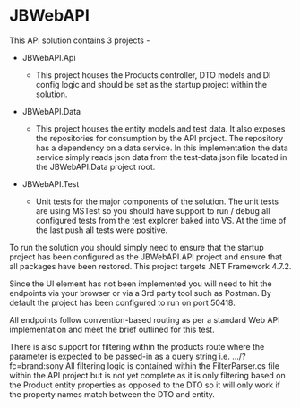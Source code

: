 # JBWebAPI

This API solution contains 3 projects -
  * JBWebAPI.Api
    * This project houses the Products controller, DTO models and DI config logic and should be set as the startup project within the solution.
  
  * JBWebAPI.Data
    * This project houses the entity models and test data. It also exposes the repositories for consumption by the API project. The repository has a dependency on a data service. In this implementation the data service simply reads json data from the test-data.json file located in the JBWebAPI.Data project root.
  
  * JBWebAPI.Test
    * Unit tests for the major components of the solution. The unit tests are using MSTest so you should have support to run / debug all configured tests from the test explorer baked into VS. At the time of the last push all tests were positive.
 
 To run the solution you should simply need to ensure that the startup project has been configured as the JBWebAPI.API project and ensure that all packages have been restored. This project targets .NET Framework 4.7.2.
 
 Since the UI element has not been implemented you will need to hit the endpoints via your browser or via a 3rd party tool such as Postman. By default the project has been configured to run on port 50418.
 
 All endpoints follow convention-based routing as per a standard Web API implementation and meet the brief outlined for this test.
 
 There is also support for filtering within the products route where the parameter is expected to be passed-in as a query string i.e. .../?fc=brand:sony
 All filtering logic is contained within the FilterParser.cs file within the API project but is not yet complete as it is only filtering based on the Product entity properties as opposed to the DTO so it will only work if the property names match between the DTO and entity.
